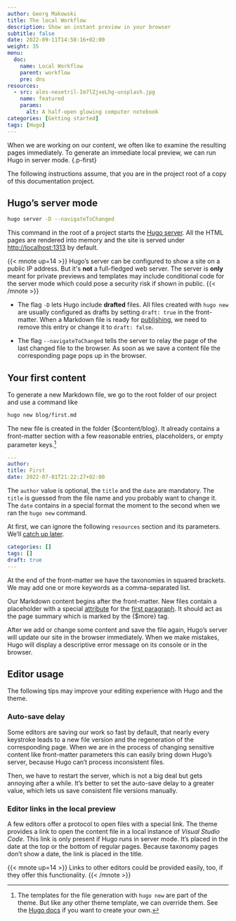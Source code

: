 ```yaml
---
author: Georg Makowski
title: The local Workflow
description: Show an instant preview in your browser 
subtitle: false
date: 2022-09-11T14:58:16+02:00 
weight: 35
menu:
  doc:
    name: Local Workflow
    parent: workflow
    pre: dns
resources:
  - src: ales-nesetril-Im7lZjxeLhg-unsplash.jpg
    name: featured
    params:
      alt: A half-open glowing computer notebook
categories: [Getting started]
tags: [Hugo]
---
```


When we are working on our content, we often like to examine the resulting pages immediately. To generate an immediate local preview, we can run Hugo in server mode.
{.p-first} <!--more-->

The following instructions assume, that you are in the project root of a copy of this documentation project.

## Hugo’s server mode

```sh {.left}
hugo server -D --navigateToChanged 
```

This command in the root of a project starts the [Hugo server][server]. All the HTML pages are rendered into memory and the site is served under <http://localhost:1313> by default.

{{< mnote up=14 >}}
Hugo’s server can be configured to show a site on a public IP address. But it's **not** a full-fledged web server. The server is **only** meant for private previews and templates may include conditional code for the server mode which could pose a security risk if shown in public.
{{< /mnote >}}

- The flag `-D` lets Hugo include **drafted** files. All files created with `hugo new` are usually configured as drafts by setting `draft: true` in the front-matter. When a Markdown file is ready for [publishing](/doc/intro/workflow/publish), we need to remove this entry or change it to `draft: false`.

- The flag `--navigateToChanged` tells the server to relay the page of the last changed file to the browser. As soon as we save a content file the corresponding page pops up in the browser.

## Your first content

To generate a new Markdown file, we go to the root folder of our project and use a command like

```sh {.left}
hugo new blog/first.md
```

The new file is created in the folder {$content/blog}. It already contains a front-matter section with a few reasonable entries, placeholders, or empty parameter keys.[^1] 

```yaml {class="left" linenos=true }
---
author: 
title: First
date: 2022-07-01T21:22:27+02:00
```

The `author` value is optional, the `title` and the `date` are mandatory. The `title` is guessed from the file name and you probably want to change it. The `date` contains in a special format the moment to the second when we ran the `hugo new` command.

At first, we can ignore the following `resources` section and its parameters. We’ll [catch up later](/doc/intro/workflow/resources).

```yaml {.left linenos=true linenostart=10}
categories: []
tags: []
draft: true
---
```

At the end of the front-matter we have the taxonomies in squared brackets. We may add one or more keywords as a comma-separated list.

Our Markdown content begins after the front-matter. New files contain a placeholder with a special [attribute](/doc/attribute/howto) for the [first paragraph](/doc/page/standfirst). It should act as the page summary which is marked by the {$more} tag.

After we add or change some content and save the file again, Hugo’s server will update our site in the browser immediately. When we make mistakes, Hugo will display a descriptive error message on its console or in the browser.

[^1]: The templates for the file generation with `hugo new` are part of the theme. But like any other theme template, we can override them. See the [Hugo docs](https://gohugo.io/content-management/archetypes/) if you want to create your own.

[server]: https://gohugo.io/commands/hugo_server

## Editor usage

The following tips may improve your editing experience with Hugo and the theme.

### Auto-save delay
Some editors are saving our work so fast by default, that nearly every keystroke leads to a new file version and the regeneration of the corresponding page. When we are in the process of changing sensitive content like front-matter parameters this can easily bring down Hugo’s server, because Hugo can’t process inconsistent files. 

Then, we have to restart the server, which is not a big deal but gets annoying after a while. It’s better to set the auto-save delay to a greater value, which lets us save consistent file versions manually.

### Editor links in the local preview

A few editors offer a protocol to open files with a special link. The theme provides a link to open the content file in a local instance of _Visual Studio Code_. This link is only present if Hugo runs in server mode. It’s placed in the date at the top or the bottom of regular pages. Because taxonomy pages don’t show a date, the link is placed in the title.

{{< mnote up=14 >}}
Links to other editors could be provided easily, too, if they offer this functionality.
{{< /mnote >}}
